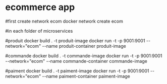 # ecommerce app


#first create network ecom
docker network create ecom


#in each folder of microservices

#produit
docker build . -t produit-image
docker run -t -p 9001:9001 --network="ecom" --name produit-container produit-image

#commande
docker build . -t commande-image
docker run -t -p 9001:9001 --network="ecom" --name commande-container commande-image

#paiment
docker build . -t paiment-image
docker run -t -p 9001:9001 --network="ecom" --name paiment-container paiment-image
